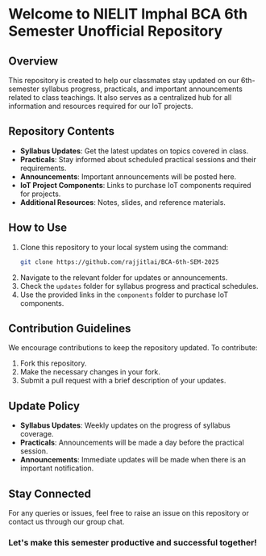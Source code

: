 # Welcome to NIELIT Imphal BCA 6th Semester Unofficial Repository

## Overview
This repository is created to help our classmates stay updated on our 6th-semester syllabus progress, practicals, and important announcements related to class teachings. It also serves as a centralized hub for all information and resources required for our IoT projects.

## Repository Contents
- **Syllabus Updates**: Get the latest updates on topics covered in class.
- **Practicals**: Stay informed about scheduled practical sessions and their requirements.
- **Announcements**: Important announcements will be posted here.
- **IoT Project Components**: Links to purchase IoT components required for projects.
- **Additional Resources**: Notes, slides, and reference materials.

## How to Use
1. Clone this repository to your local system using the command:
   ```bash
   git clone https://github.com/rajjitlai/BCA-6th-SEM-2025
   ```
2. Navigate to the relevant folder for updates or announcements.
3. Check the `updates` folder for syllabus progress and practical schedules.
4. Use the provided links in the `components` folder to purchase IoT components.

## Contribution Guidelines
We encourage contributions to keep the repository updated. To contribute:
1. Fork this repository.
2. Make the necessary changes in your fork.
3. Submit a pull request with a brief description of your updates.


## Update Policy
- **Syllabus Updates**: Weekly updates on the progress of syllabus coverage.
- **Practicals**: Announcements will be made a day before the practical session.
- **Announcements**: Immediate updates will be made when there is an important notification.

## Stay Connected
For any queries or issues, feel free to raise an issue on this repository or contact us through our group chat.

### Let's make this semester productive and successful together!

